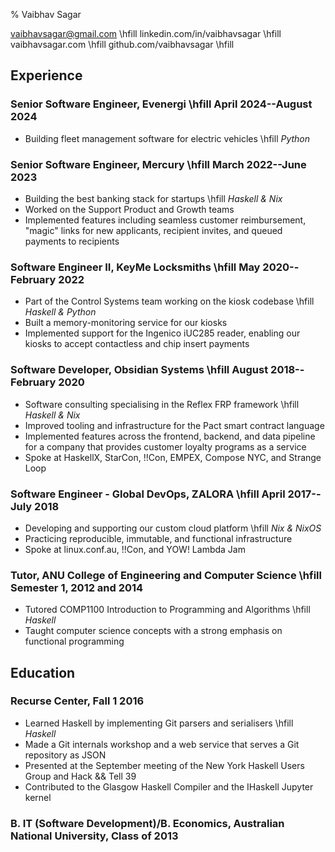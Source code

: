 % Vaibhav Sagar

vaibhavsagar@gmail.com             \hfill
linkedin.com/in/vaibhavsagar       \hfill
vaibhavsagar.com                   \hfill
github.com/vaibhavsagar            \hfill

## Experience ##

### Senior Software Engineer, Evenergi \hfill April 2024--August 2024

- Building fleet management software for electric vehicles \hfill _Python_

### Senior Software Engineer, Mercury \hfill March 2022--June 2023

- Building the best banking stack for startups \hfill _Haskell & Nix_
- Worked on the Support Product and Growth teams
- Implemented features including seamless customer reimbursement, "magic" links
  for new applicants, recipient invites, and queued payments to recipients

### Software Engineer II, KeyMe Locksmiths \hfill May 2020--February 2022

- Part of the Control Systems team working on the kiosk codebase \hfill
  _Haskell & Python_
- Built a memory-monitoring service for our kiosks
- Implemented support for the Ingenico iUC285 reader, enabling our kiosks to
  accept contactless and chip insert payments

### Software Developer, Obsidian Systems \hfill August 2018--February 2020

- Software consulting specialising in the Reflex FRP framework \hfill _Haskell
  & Nix_
- Improved tooling and infrastructure for the Pact smart contract language
- Implemented features across the frontend, backend, and data pipeline for a
  company that provides customer loyalty programs as a service
- Spoke at HaskellX, StarCon, !!Con, EMPEX, Compose NYC, and Strange Loop

### Software Engineer - Global DevOps, ZALORA \hfill April 2017--July 2018

- Developing and supporting our custom cloud platform \hfill _Nix & NixOS_
- Practicing reproducible, immutable, and functional infrastructure
- Spoke at linux.conf.au, !!Con, and YOW! Lambda Jam

### Tutor, ANU College of Engineering and Computer Science \hfill Semester 1, 2012 and 2014 ###

- Tutored COMP1100 Introduction to Programming and Algorithms \hfill _Haskell_
- Taught computer science concepts with a strong emphasis on functional
  programming

## Education ##

### Recurse Center, Fall 1 2016 ###

- Learned Haskell by implementing Git parsers and serialisers  \hfill _Haskell_
- Made a Git internals workshop and a web service that serves a Git repository
  as JSON
- Presented at the September meeting of the New York Haskell Users Group and
  Hack && Tell 39
- Contributed to the Glasgow Haskell Compiler and the IHaskell Jupyter kernel

### B. IT (Software Development)/B. Economics, Australian National University, Class of 2013 ###

